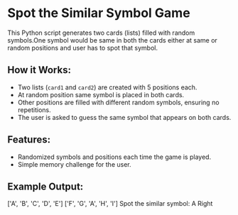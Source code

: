 # Spot the Similar Symbol Game

This Python script generates two cards (lists) filled with random symbols.One symbol would be same in both the cards either at same or random positions and user has to spot that symbol.

## How it Works:
- Two lists (`card1` and `card2`) are created with 5 positions each.
- At random position  same symbol is placed in both cards.
- Other positions are filled with different random symbols, ensuring no repetitions.
- The user is asked to guess the same symbol that appears on both cards.

## Features:
- Randomized symbols and positions each time the game is played.
- Simple memory challenge for the user.

## Example Output:
['A', 'B', 'C', 'D', 'E'] ['F', 'G', 'A', 'H', 'I'] Spot the similar symbol: A Right

